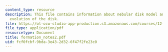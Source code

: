 ```yaml
---
content_type: resource
description: This file contains information about nebular disk model and chemical
  evolution of the disk.
file: https://ol-ocw-studio-app-production.s3.amazonaws.com/courses/12-400-the-solar-system-spring-2006/fcf0fcbf9bda3e432d326f47f2fe23c0_formation_notes2.pdf
file_type: application/pdf
resourcetype: Document
title: formation_notes2.pdf
uid: fcf0fcbf-9bda-3e43-2d32-6f47f2fe23c0
---
```

